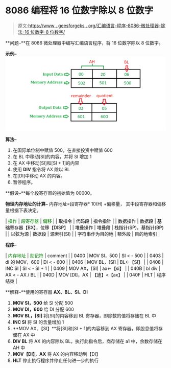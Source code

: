 # 8086 编程将 16 位数字除以 8 位数字

> 原文:[https://www . geesforgeks . org/汇编语言-程序-8086-微处理器-除法-16 位数字-8 位数字/](https://www.geeksforgeeks.org/assembly-language-program-8086-microprocessor-divide-16-bit-number-8-bit-number/)

**问题–**在 8086 微处理器中编写汇编语言程序，将 16 位数字除以 8 位数字。

**示例–**
![division of 16 bit number by an 8 bit number](img/d243f3e071c094da773899f059264823.png)

**算法–**

1.  在国际单位制中赋值 500，在直接投资中赋值 600
2.  在 BL 中移动[SI]的内容，并将 SI 增加 1
3.  在 AX 中移动[SI]和[SI + 1]的内容
4.  使用 **DIV** 指令将 AX 除以 BL
5.  在[DI]中移动 AX 的内容。
6.  暂停程序。

**假设–**每个段寄存器的初始值为 00000。

**物理内存地址的计算–**
内存地址=段寄存器* 10(H) +偏移量，
其中段寄存器和偏移量根据下表决定。

| <font color="green">操作</font> | <font color="green">段寄存器</font> | <font color="green">偏移</font> |
| <font color="black">取指令</font> | <font color="black">代码段</font> | <font color="black">指令指针</font> |
| <font color="black">数据操作</font> | <font color="black">数据段</font> | <font color="black">基础寄存器【BX】，位移【DISP】</font> |
| <font color="black">堆叠操作</font> | <font color="black">堆叠段</font> | <font color="black">栈指针(SP)，基指针(BP)</font> |
| <font color="black">以弦为源</font> | <font color="black">数据段</font> | <font color="black">源索引(SI)</font> |
| <font color="black">字符串作为目的地</font> | <font color="black">额外段</font> | <font color="black">目的地索引</font> |

**程序–**

| <font color="green">内存地址</font> | <font color="green">助记符</font> | comment |
| <font color="black">0400</font> | <font color="black">MOV SI，500</font> | <font color="black">SI < - 500</font> |
| <font color="black">0403</font> | <font color="black">di 的 MOV，600</font> | <font color="black">DI < - 600</font> |
| <font color="black">0406</font> | <font color="black">MOV BL，[SI]</font> | <font color="black">BL<-【SI】</font> |
| <font color="black">0408</font> | <font color="black">INC SI</font> | <font color="black">SI < - SI + 1</font> |
| <font color="black">0409</font> | <font color="black">MOV AX，[SI]</font> | <font color="black">ax<-【si】</font> |
| <font color="black">040B</font> | bl div | <font color="black">AX < - AX / BL</font> |
| <font color="black">040D</font> | <font color="black">MOV [DI]，AX</font> | <font color="black">【迪】<【ax】</font> |
| <font color="black">040F</font> | <font color="black">HLT</font> | <font color="black">程序结束</font> |

**解释–**使用的寄存器 **AX、BL、SI、DI**

1.  **MOV SI，500** 给 SI 分配 500
2.  **MOV DI，600** 给 DI 分配 600
3.  **MOV BL，[SI]** 将[SI]的内容移到 BL 寄存器，即除数的值将存储在 BL 中
4.  **INC SI** 将 SI 的含量增加 1
5.  **MOV AX、【SI】**将[SI]和[SI + 1]的内容移到 AX 寄存器，即股息值将存储在 AX 中
6.  **DIV BL** 将 AX 的内容除以 BL，执行此指令后，商存储在 a1 中，余数存储在 AH 中
7.  **MOV【DI】，AX** 将 AX 的内容移动到【DI】
8.  **HLT** 停止执行程序并停止任何进一步的执行